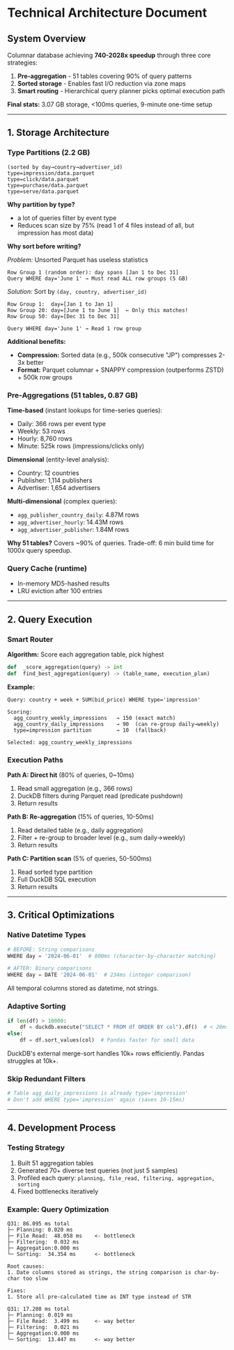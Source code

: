 
# Technical Architecture Document

## System Overview

Columnar database achieving **740-2028x speedup** through three core strategies:

1.  **Pre-aggregation** - 51 tables covering 90% of query patterns
2.  **Sorted storage** - Enables fast I/O reduction via zone maps
3.  **Smart routing** - Hierarchical query planner picks optimal execution path

**Final stats:** 3.07 GB storage, <100ms queries, 9-minute one-time setup

----------

## 1. Storage Architecture

### Type Partitions (2.2 GB)

```
(sorted by day→country→advertiser_id)
type=impression/data.parquet  
type=click/data.parquet
type=purchase/data.parquet
type=serve/data.parquet
```

**Why partition by type?**

-   a lot of queries filter by event type
-   Reduces scan size by 75% (read 1 of 4 files instead of all, but impression has most data)

**Why sort before writing?**

_Problem:_ Unsorted Parquet has useless statistics

```
Row Group 1 (random order): day spans [Jan 1 to Dec 31]
Query WHERE day='June 1' → Must read ALL row groups (5 GB) 
```

_Solution:_ Sort by `(day, country, advertiser_id)`

```
Row Group 1:  day=[Jan 1 to Jan 1]
Row Group 20: day=[June 1 to June 1]  ← Only this matches!
Row Group 50: day=[Dec 31 to Dec 31]

Query WHERE day='June 1' → Read 1 row group 
```

**Additional benefits:**

-   **Compression:** Sorted data (e.g., 500k consecutive "JP") compresses 2-3x better
-   **Format:** Parquet columnar + SNAPPY compression (outperforms ZSTD) + 500k row groups

### Pre-Aggregations (51 tables, 0.87 GB)

**Time-based** (instant lookups for time-series queries):

-   Daily: 366 rows per event type
-   Weekly: 53 rows
-   Hourly: 8,760 rows
-   Minute: 525k rows (impressions/clicks only)

**Dimensional** (entity-level analysis):

-   Country: 12 countries
-   Publisher: 1,114 publishers
-   Advertiser: 1,654 advertisers

**Multi-dimensional** (complex queries):

-   `agg_publisher_country_daily`: 4.87M rows
-   `agg_advertiser_hourly`: 14.43M rows
-   `agg_advertiser_publisher`: 1.84M rows

**Why 51 tables?** Covers ~90% of queries. Trade-off: 6 min build time for 1000x query speedup.

### Query Cache (runtime)
-   In-memory MD5-hashed results
-   LRU eviction after 100 entries
----------

## 2. Query Execution

### Smart Router

**Algorithm:** Score each aggregation table, pick highest

```python
def  _score_aggregation(query) -> int
def  find_best_aggregation(query) -> (table_name, execution_plan)
```

**Example:**

```
Query: country + week + SUM(bid_price) WHERE type='impression'

Scoring:
  agg_country_weekly_impressions   → 150 (exact match)
  agg_country_daily_impressions    → 90  (can re-group daily→weekly)
  type=impression partition        → 10  (fallback)

Selected: agg_country_weekly_impressions 

```

### Execution Paths

**Path A: Direct hit** (80% of queries, 0~10ms)

1.  Read small aggregation (e.g., 366 rows)
2.  DuckDB filters during Parquet read (predicate pushdown)
3.  Return results

**Path B: Re-aggregation** (15% of queries, 10-50ms)

1.  Read detailed table (e.g., daily aggregation)
2.  Filter + re-group to broader level (e.g., sum daily→weekly)
3.  Return results

**Path C: Partition scan** (5% of queries, 50-500ms)

1.  Read sorted type partition
2.  Full DuckDB SQL execution
3.  Return results

----------

## 3. Critical Optimizations

### Native Datetime Types

```python
# BEFORE: String comparisons
WHERE day = '2024-06-01'  # 800ms (character-by-character matching)

# AFTER: Binary comparisons  
WHERE day = DATE '2024-06-01'  # 234ms (integer comparison)
```

All temporal columns stored as datetime, not strings.


### Adaptive Sorting

```python
if len(df) > 10000:
    df = duckdb.execute("SELECT * FROM df ORDER BY col").df()  # < 20ms
else:
    df = df.sort_values(col)  # Pandas faster for small data

```

DuckDB's external merge-sort handles 10k+ rows efficiently. Pandas struggles at 10k+.

### Skip Redundant Filters

```python
# Table agg_daily_impressions is already type='impression'
# Don't add WHERE type='impression' again (saves 10-15ms)
```

----------

## 4. Development Process

### Testing Strategy

1.  Built 51 aggregation tables
2.  Generated 70+ diverse test queries (not just 5 samples)
3.  Profiled each query: `planning, file_read, filtering, aggregation, sorting`
4.  Fixed bottlenecks iteratively

### Example: Query Optimization

```
Q31: 86.095 ms total
├─ Planning: 0.020 ms
├─ File Read:  48.058 ms    <- bottleneck
├─ Filtering:  0.032 ms
├─ Aggregation:0.000 ms
└─ Sorting:  34.354 ms      <- bottleneck

Root causes:
1. Date columns stored as strings, the string comparison is char-by-char too slow

Fixes:
1. Store all pre-calculated time as INT type instead of STR

Q31: 17.208 ms total
├─ Planning: 0.019 ms
├─ File Read:  3.499 ms     <- way better
├─ Filtering:  0.021 ms
├─ Aggregation:0.000 ms
└─ Sorting:  13.447 ms      <- way better
```
